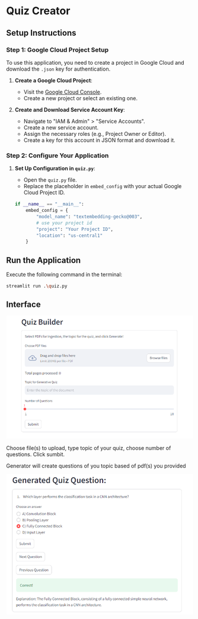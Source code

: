 # Quiz Creator

## Setup Instructions

### Step 1: Google Cloud Project Setup
To use this application, you need to create a project in Google Cloud and download the `.json` key for authentication.

1. **Create a Google Cloud Project**:
   - Visit the [Google Cloud Console](https://console.cloud.google.com/).
   - Create a new project or select an existing one.

2. **Create and Download Service Account Key**:
   - Navigate to "IAM & Admin" > "Service Accounts".
   - Create a new service account.
   - Assign the necessary roles (e.g., Project Owner or Editor).
   - Create a key for this account in JSON format and download it.

### Step 2: Configure Your Application

1. **Set Up Configuration in `quiz.py`**:
   - Open the `quiz.py` file.
   - Replace the placeholder in `embed_config` with your actual Google Cloud Project ID.

   ```python
   if __name__ == "__main__":
       embed_config = {
           "model_name": "textembedding-gecko@003",
           # use your project id
           "project": "Your Project ID",
           "location": "us-central1"
       }

## Run the Application

Execute the following command in the terminal:

```bash
streamlit run .\quiz.py
```

## Interface
![First Page](quiz_first_page.png)

Choose file(s) to upload, type topic of your quiz, choose number of questions. Click sumbit.

Generator will create questions of you topic based of pdf(s) you provided

![Question](question_screenshot.png)
